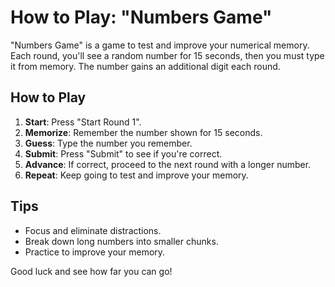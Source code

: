 # How to Play: "Numbers Game" 

"Numbers Game" is a game to test and improve your numerical memory. Each round, you'll see a random number for 15 seconds, then you must type it from memory. The number gains an additional digit each round.

## How to Play

1. **Start**: Press "Start Round 1".
2. **Memorize**: Remember the number shown for 15 seconds.
3. **Guess**: Type the number you remember.
4. **Submit**: Press "Submit" to see if you're correct.
5. **Advance**: If correct, proceed to the next round with a longer number.
6. **Repeat**: Keep going to test and improve your memory.

## Tips

- Focus and eliminate distractions.
- Break down long numbers into smaller chunks.
- Practice to improve your memory.

Good luck and see how far you can go!

